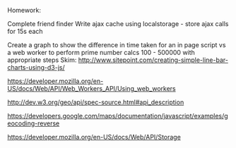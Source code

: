 Homework:

Complete friend finder
Write ajax cache using localstorage - store ajax calls for 15s each

Create a graph to show the difference in time taken for an in page script vs a web worker to 
perform prime number calcs 100 - 500000 with appropriate steps
Skim: http://www.sitepoint.com/creating-simple-line-bar-charts-using-d3-js/




https://developer.mozilla.org/en-US/docs/Web/API/Web_Workers_API/Using_web_workers

http://dev.w3.org/geo/api/spec-source.html#api_description

https://developers.google.com/maps/documentation/javascript/examples/geocoding-reverse

https://developer.mozilla.org/en-US/docs/Web/API/Storage

